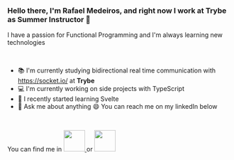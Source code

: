 ### Hello there, I'm **Rafael Medeiros**,  and right now I work at  **Trybe** as **Summer Instructor**  🚀

I have a passion for Functional Programming and I'm always learning new technologies

<br>

- 📚 I'm currently studying bidirectional real time communication with https://socket.io/ at **Trybe**
- 💻 I'm currently working on side projects with TypeScript
- 🌱 I recently started learning Svelte
- 💬 Ask me about anything :smile: You can reach me on my linkedIn below

<br>

You can find me in
<a href="https://github.com/RafaelMedeirosGomes" target="_blank">
  <img src="https://cdn.iconscout.com/icon/free/png-256/github-108-438008.png" width="48px" height="48px">
</a>
or
<a href="https://www.linkedin.com/in/rafael-medeiros-gomes/" target="_blank">
  <img src="https://i.ibb.co/Kx2GSrT/linkedin.png" width="48px" height="48px">
</a>
